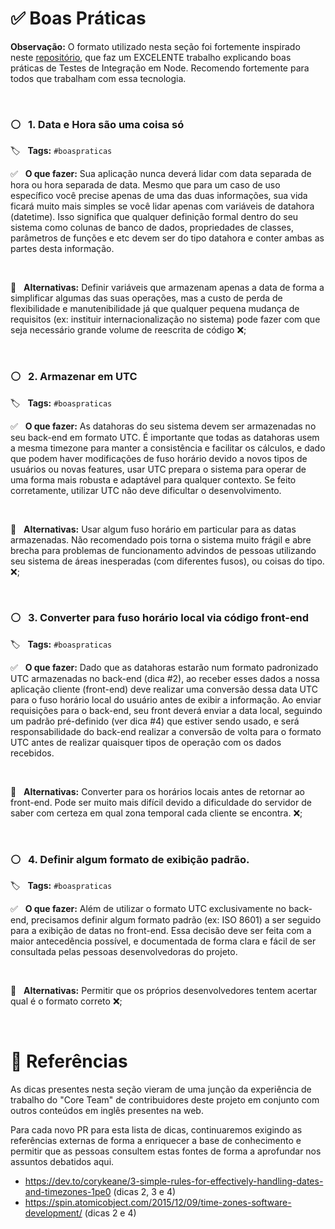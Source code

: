 # ✅ Boas Práticas

**Observação:** O formato utilizado nesta seção foi fortemente inspirado neste [repositório](https://github.com/testjavascript/nodejs-integration-tests-best-practices), que faz um EXCELENTE trabalho explicando boas práticas de Testes de Integração em Node. Recomendo fortemente para todos que trabalham com essa tecnologia.

<br/>

### ⚪️ &nbsp; 1. Data e Hora são uma coisa só

🏷 &nbsp; **Tags:** `#boaspraticas`

✅ &nbsp; **O que fazer:** Sua aplicação nunca deverá lidar com data separada de hora ou hora separada de data. Mesmo que para um caso de uso específico você precise apenas de uma das duas informações, sua vida ficará muito mais simples se você lidar apenas com variáveis de datahora (datetime). Isso significa que qualquer definição formal dentro do seu sistema como colunas de banco de dados, propriedades de classes, parâmetros de funções e etc devem ser do tipo datahora e conter ambas as partes desta informação.

<br/>

👀 &nbsp; **Alternativas:** Definir variáveis que armazenam apenas a data de forma a simplificar algumas das suas operações, mas a custo de perda de flexibilidade e manutenibilidade já que qualquer pequena mudança de requisitos (ex: instituir internacionalização no sistema) pode fazer com que seja necessário grande volume de reescrita de código ❌;  

<br/>

### ⚪️ &nbsp; 2. Armazenar em UTC

🏷 &nbsp; **Tags:** `#boaspraticas`

✅ &nbsp; **O que fazer:** As datahoras do seu sistema devem ser armazenadas no seu back-end em formato UTC. É importante que todas as datahoras usem a mesma timezone para manter a consistência e facilitar os cálculos, e dado que podem haver modificações de fuso horário devido a novos tipos de usuários ou novas features, usar UTC prepara o sistema para operar de uma forma mais robusta e adaptável para qualquer contexto. Se feito corretamente, utilizar UTC não deve dificultar o desenvolvimento.

<br/>

👀 &nbsp; **Alternativas:** Usar algum fuso horário em particular para as datas armazenadas. Não recomendado pois torna o sistema muito frágil e abre brecha para problemas de funcionamento advindos de pessoas utilizando seu sistema de áreas inesperadas (com diferentes fusos), ou coisas do tipo. ❌; 

<br/>

### ⚪️ &nbsp; 3. Converter para fuso horário local via código front-end

🏷 &nbsp; **Tags:** `#boaspraticas`

✅ &nbsp; **O que fazer:** Dado que as datahoras estarão num formato padronizado UTC armazenadas no back-end (dica #2), ao receber esses dados a nossa aplicação cliente (front-end) deve realizar uma conversão dessa data UTC para o fuso horário local do usuário antes de exibir a informação. Ao enviar requisições para o back-end, seu front deverá enviar a data local, seguindo um padrão pré-definido (ver dica #4) que estiver sendo usado, e será responsabilidade do back-end realizar a conversão de volta para o formato UTC antes de realizar quaisquer tipos de operação com os dados recebidos.

<br/>

👀 &nbsp; **Alternativas:** Converter para os horários locais antes de retornar ao front-end. Pode ser muito mais difícil devido a dificuldade do servidor de saber com certeza em qual zona temporal cada cliente se encontra.
 ❌; 

<br/>

### ⚪️ &nbsp; 4. Definir algum formato de exibição padrão.

🏷 &nbsp; **Tags:** `#boaspraticas`

✅ &nbsp; **O que fazer:** Além de utilizar o formato UTC exclusivamente no back-end, precisamos definir algum formato padrão (ex: ISO 8601) a ser seguido para a exibição de datas no front-end. Essa decisão deve ser feita com a maior antecedência possível, e documentada de forma clara e fácil de ser consultada pelas pessoas desenvolvedoras do projeto.

<br/>

👀 &nbsp; **Alternativas:** Permitir que os próprios desenvolvedores tentem acertar qual é o formato correto ❌; 

<br/>

# 📗 Referências

As dicas presentes nesta seção vieram de uma junção da experiência de trabalho do "Core Team" de contribuidores deste projeto em conjunto com outros conteúdos em inglês presentes na web.

Para cada novo PR para esta lista de dicas, continuaremos exigindo as referências externas de forma a enriquecer a base de conhecimento e permitir que as pessoas consultem estas fontes de forma a aprofundar nos assuntos debatidos aqui.

- https://dev.to/corykeane/3-simple-rules-for-effectively-handling-dates-and-timezones-1pe0 (dicas 2, 3 e 4)
- https://spin.atomicobject.com/2015/12/09/time-zones-software-development/ (dicas 2 e 4)